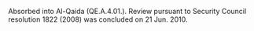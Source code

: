  Absorbed into Al-Qaida (QE.A.4.01.). Review pursuant to Security Council
resolution 1822 (2008) was concluded on 21 Jun. 2010. 
